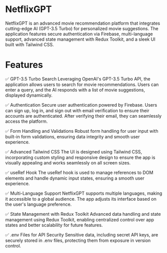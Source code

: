 # NetflixGPT
NetflixGPT is an advanced movie recommendation platform that integrates cutting-edge AI (GPT-3.5 Turbo) for personalized movie suggestions. The application features secure authentication via Firebase, multi-language support, advanced state management with Redux Toolkit, and a sleek UI built with Tailwind CSS.

# Features
✅ GPT-3.5 Turbo Search
Leveraging OpenAI's GPT-3.5 Turbo API, the application allows users to search for movie recommendations. Users can enter a query, and the AI responds with a list of movie suggestions, displayed dynamically.

✅ Authentication
Secure user authentication powered by Firebase. Users can sign up, log in, and sign out with email verification to ensure their accounts are authenticated. After verifying their email, they can seamlessly access the platform.

✅ Form Handling and Validations
Robust form handling for user input with built-in form validations, ensuring data integrity and smooth user experience.

✅ Advanced Tailwind CSS
The UI is designed using Tailwind CSS, incorporating custom styling and responsive design to ensure the app is visually appealing and works seamlessly on all screen sizes.

✅ useRef Hook
The useRef hook is used to manage references to DOM elements and handle dynamic input states, ensuring a smooth user experience.

✅ Multi-Language Support
NetflixGPT supports multiple languages, making it accessible to a global audience. The app adjusts its interface based on the user's language preference.

✅ State Management with Redux Toolkit
Advanced data handling and state management using Redux Toolkit, enabling centralized control over app states and better scalability for future features.

✅ .env Files for API Security
Sensitive data, including secret API keys, are securely stored in .env files, protecting them from exposure in version control.
